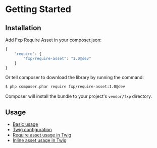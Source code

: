 Getting Started
===============

## Installation

Add Fxp Require Asset in your composer.json:

```js
{
    "require": {
        "fxp/require-asset": "1.0@dev"
    }
}
```

Or tell composer to download the library by running the command:

```bash
$ php composer.phar require fxp/require-asset:1.0@dev
```

Composer will install the bundle to your project's `vendor/fxp` directory.

## Usage

- [Basic usage](usage_basic.md)
- [Twig configuration](configuration_twig.md)
- [Require asset usage in Twig](usage_twig_require_asset.md)
- [Inline asset usage in Twig](usage_twig_inline_asset.md)
